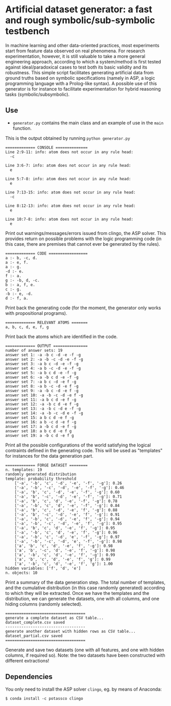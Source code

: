 # Artificial dataset generator: a fast and rough symbolic/sub-symbolic testbench

In machine learning and other data-oriented practices, most experiments start from feature data observed on real phenomena. For research experimentation, however, it is still valuable to take a more general engineering approach, according to which a system/method is first tested against ideal/paradoxical cases to test both its basic validity and its robustness. This simple script facilitates generating artificial data from ground truths based on symbolic specifications (namely in ASP, a logic programming language with a Prolog-like syntax). A possible use of this generator is for instance to facilitate experimentation for hybrid reasoning tasks (symbolic/subsymbolic).

## Use

- `generator.py` contains the main class and an example of use in the `main` function.

This is the output obtained by running `python generator.py`

```
============= CONSOLE ==============
Line 2:9-11: info: atom does not occur in any rule head:
  -c

Line 3:6-7: info: atom does not occur in any rule head:
  e

Line 5:7-8: info: atom does not occur in any rule head:
  e

Line 7:13-15: info: atom does not occur in any rule head:
  -c

Line 8:12-13: info: atom does not occur in any rule head:
  e

Line 10:7-8: info: atom does not occur in any rule head:
  e
```
Print out warnings/messages/errors issued from clingo, the ASP solver. This provides return on possible problems with the logic programming code (in this case, there are premises that cannot ever be generated by the rules).

```
============= CODE =================
a :- b, -c, d.
a :- e, f.
a :- g.
-d :- e.
f :- a.
g :- -b, d, -c. 
b :- a, f, e.
c :- g.
-b :- e, -d.
d :- f, a.
```
Print back the generating code (for the moment, the generator only works with propositional programs). 

```
============= RELEVANT ATOMS =======
a, b, c, d, e, f, g
```

Print back the atoms which are identified in the code.

```
============= OUTPUT ===============
number of answer sets: 19
answer set 1: -a -b c -d -e -f -g
answer set 2: -a -b -c -d -e -f -g
answer set 3: -a b c -d -e -f -g
answer set 4: -a b -c -d -e -f -g
answer set 5: -a b c d -e -f -g
answer set 6: -a -b c d -e -f -g
answer set 7: -a b c -d -e f -g
answer set 8: -a b -c -d -e f -g
answer set 9: -a -b c -d -e f -g
answer set 10: -a -b -c -d -e f -g
answer set 11: -a b c d -e f -g
answer set 12: -a -b c d -e f -g
answer set 13: -a -b c -d e -f -g
answer set 14: -a -b -c -d e -f -g
answer set 15: a b c d -e f -g
answer set 16: a b -c d -e f -g
answer set 17: a -b c d -e f -g
answer set 18: a b c d -e f g
answer set 19: a -b c d -e f g
```

Print all the possible configurations of the world satisfying the logical contraints defined in the generating code. This will be used as "templates" for instances for the data generation part.

```
============= FORGE DATASET ========
n. templates: 19
randomly generated distribution
template: probability threshold
    ['-a', '-b', 'c', '-d', '-e', '-f', '-g']: 0.26 
    ['-a', '-b', '-c', '-d', '-e', '-f', '-g']: 0.46 
    ['-a', 'b', 'c', '-d', '-e', '-f', '-g']: 0.60 
    ['-a', 'b', '-c', '-d', '-e', '-f', '-g']: 0.71 
    ['-a', 'b', 'c', 'd', '-e', '-f', '-g']: 0.78 
    ['-a', '-b', 'c', 'd', '-e', '-f', '-g']: 0.84 
    ['-a', 'b', 'c', '-d', '-e', 'f', '-g']: 0.88 
    ['-a', 'b', '-c', '-d', '-e', 'f', '-g']: 0.91 
    ['-a', '-b', 'c', '-d', '-e', 'f', '-g']: 0.94 
    ['-a', '-b', '-c', '-d', '-e', 'f', '-g']: 0.95 
    ['-a', 'b', 'c', 'd', '-e', 'f', '-g']: 0.95 
    ['-a', '-b', 'c', 'd', '-e', 'f', '-g']: 0.96 
    ['-a', '-b', 'c', '-d', 'e', '-f', '-g']: 0.97 
    ['-a', '-b', '-c', '-d', 'e', '-f', '-g']: 0.98 
    ['a', 'b', 'c', 'd', '-e', 'f', '-g']: 0.98 
    ['a', 'b', '-c', 'd', '-e', 'f', '-g']: 0.98 
    ['a', '-b', 'c', 'd', '-e', 'f', '-g']: 0.99 
    ['a', 'b', 'c', 'd', '-e', 'f', 'g']: 0.99 
    ['a', '-b', 'c', 'd', '-e', 'f', 'g']: 1.00 
hidden variables: ['f', 'd', 'e']
n. objects: 10
```
Print a summary of the data generation step. The total number of templates, and the cumulative distribution (in this case randomly generated) according to which they will be extracted. Once we have the templates and the distribution, we can generate the datasets, one with all columns, and one hiding columns (randomly selected). 

```
===================================
generate a complete dataset as CSV table...
dataset_complete.csv saved
-----------------------------------
generate another dataset with hidden rows as CSV table...
dataset_partial.csv saved
===================================
```
Generate and save two datasets (one with all features, and one with hidden columns, if required so). Note: the two datasets have been constructed with different extractions!


## Dependencies

You only need to install the ASP solver `clingo`, eg. by means of Anaconda:

```
$ conda install -c potassco clingo
```
